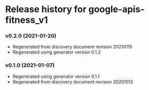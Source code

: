 # Release history for google-apis-fitness_v1

### v0.2.0 (2021-01-20)

* Regenerated from discovery document revision 20210115
* Regenerated using generator version 0.1.2

### v0.1.0 (2021-01-07)

* Regenerated using generator version 0.1.1
* Regenerated from discovery document revision 20201012

